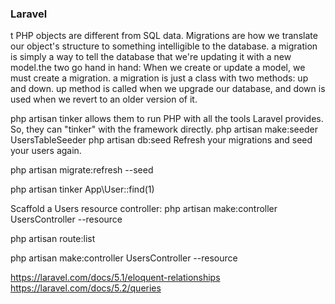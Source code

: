 ### Laravel
t PHP objects are different from SQL data. Migrations are how we translate our object's structure to something intelligible to the database.
 a migration is simply a way to tell the database that we're updating it with a new model.the two go hand in hand: When we create or update a model, we must create a migration.
 a migration is just a class with two methods: up and down.
  up method is called when we upgrade our database, and down is used when we revert to an older version of it.

php artisan tinker allows them to run PHP with all the tools Laravel provides. So, they can "tinker" with the framework directly.
php artisan make:seeder UsersTableSeeder
php artisan db:seed
Refresh your migrations and seed your users again.

php artisan migrate:refresh --seed

php artisan tinker
App\User::find(1)

Scaffold a Users resource controller: php artisan make:controller UsersController --resource

php artisan route:list

php artisan make:controller UsersController --resource

https://laravel.com/docs/5.1/eloquent-relationships
https://laravel.com/docs/5.2/queries
